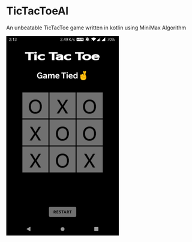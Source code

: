 # TicTacToeAl
An unbeatable TicTacToe game written in kotlin using MiniMax Algorithm




<img src="screenshots/Screenshot_20191012-021308.png" width="300">
